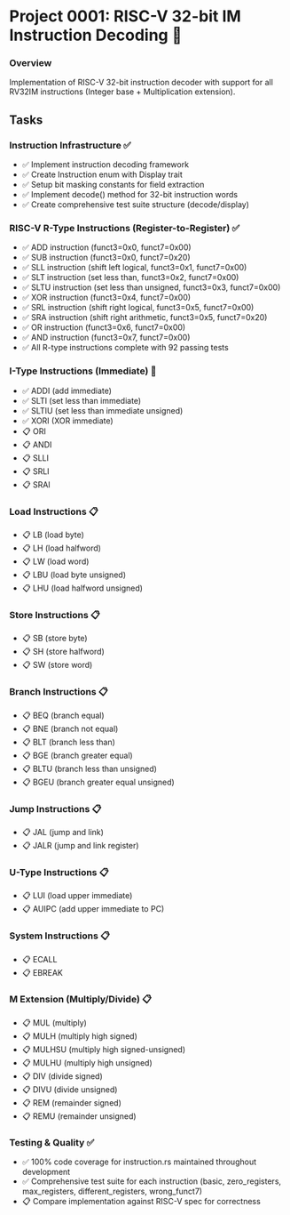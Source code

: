 # Project 0001: RISC-V 32-bit IM Instruction Decoding 🚧

### Overview
Implementation of RISC-V 32-bit instruction decoder with support for all RV32IM instructions (Integer base + Multiplication extension).

## Tasks

### Instruction Infrastructure ✅
- ✅ Implement instruction decoding framework
- ✅ Create Instruction enum with Display trait
- ✅ Setup bit masking constants for field extraction
- ✅ Implement decode() method for 32-bit instruction words
- ✅ Create comprehensive test suite structure (decode/display)

### RISC-V R-Type Instructions (Register-to-Register) ✅
- ✅ ADD instruction (funct3=0x0, funct7=0x00)
- ✅ SUB instruction (funct3=0x0, funct7=0x20)
- ✅ SLL instruction (shift left logical, funct3=0x1, funct7=0x00)
- ✅ SLT instruction (set less than, funct3=0x2, funct7=0x00)
- ✅ SLTU instruction (set less than unsigned, funct3=0x3, funct7=0x00)
- ✅ XOR instruction (funct3=0x4, funct7=0x00)
- ✅ SRL instruction (shift right logical, funct3=0x5, funct7=0x00)
- ✅ SRA instruction (shift right arithmetic, funct3=0x5, funct7=0x20)
- ✅ OR instruction (funct3=0x6, funct7=0x00)
- ✅ AND instruction (funct3=0x7, funct7=0x00)
- ✅ All R-type instructions complete with 92 passing tests

### I-Type Instructions (Immediate) 🚧
- ✅ ADDI (add immediate)
- ✅ SLTI (set less than immediate)
- ✅ SLTIU (set less than immediate unsigned)
- ✅ XORI (XOR immediate)
- 📋 ORI
- 📋 ANDI
- 📋 SLLI
- 📋 SRLI
- 📋 SRAI

### Load Instructions 📋
- 📋 LB (load byte)
- 📋 LH (load halfword)
- 📋 LW (load word)
- 📋 LBU (load byte unsigned)
- 📋 LHU (load halfword unsigned)

### Store Instructions 📋
- 📋 SB (store byte)
- 📋 SH (store halfword)
- 📋 SW (store word)

### Branch Instructions 📋
- 📋 BEQ (branch equal)
- 📋 BNE (branch not equal)
- 📋 BLT (branch less than)
- 📋 BGE (branch greater equal)
- 📋 BLTU (branch less than unsigned)
- 📋 BGEU (branch greater equal unsigned)

### Jump Instructions 📋
- 📋 JAL (jump and link)
- 📋 JALR (jump and link register)

### U-Type Instructions 📋
- 📋 LUI (load upper immediate)
- 📋 AUIPC (add upper immediate to PC)

### System Instructions 📋
- 📋 ECALL
- 📋 EBREAK

### M Extension (Multiply/Divide) 📋
- 📋 MUL (multiply)
- 📋 MULH (multiply high signed)
- 📋 MULHSU (multiply high signed-unsigned)
- 📋 MULHU (multiply high unsigned)
- 📋 DIV (divide signed)
- 📋 DIVU (divide unsigned)
- 📋 REM (remainder signed)
- 📋 REMU (remainder unsigned)

### Testing & Quality ✅
- ✅ 100% code coverage for instruction.rs maintained throughout development
- ✅ Comprehensive test suite for each instruction (basic, zero_registers, max_registers, different_registers, wrong_funct7)
- 📋 Compare implementation against RISC-V spec for correctness